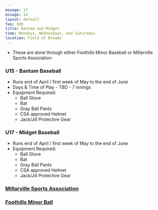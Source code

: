 ```yaml
---
maxage: 17
minage: 14
layout: default
fee: $90
title: Bantam and Midget
time: Mondays, Wednesdays, and Saturdays
location: Field of Dreams
---
```


- These are done through either Foothills Minor Baseball or Millarville Sports Association

### U15 - Bantam Baseball

- Runs end of April / first week of May to the end of June
- Days & Time of Play - TBD - 7 innings
- Equipment Required:
  - Ball Glove
  - Bat
  - Gray Ball Pants
  - CSA approved Helmet
  - Jack/Jill Protective Gear

### U17 - Midget Baseball

- Runs end of April / first week of May to the end of June
- Equipment Required:
  - Ball Glove
  - Bat
  - Gray Ball Pants
  - CSA approved Helmet
  - Jack/Jill Protective Gear

### [Millarville Sports Association](https://www.millarvillesports.ca/index.php)

### [Foothills Minor Ball](http://www.foothillsminorball.com)
